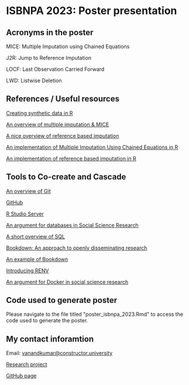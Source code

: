 # ISBNPA 2023: Poster presentation

## Acronyms in the poster

MICE: Multiple Imputation using Chained Equations  

J2R: Jump to Reference Imputation  

LOCF: Last Observation Carried Forward  

LWD: Listwise Deletion  

## References / Useful resources

[Creating synthetic data in R](https://www.r-bloggers.com/2019/01/generating-synthetic-data-sets-with-synthpop-in-r/)  

[An overview of multiple imputation & MICE](https://stefvanbuuren.name/fimd/)  

[A nice overview of reference based imputation](https://pubmed.ncbi.nlm.nih.gov/24138436/)  

[An implementation of Multiple Imputation Using Chained Equations in R](https://www.rdocumentation.org/packages/mice/versions/3.16.0/topics/mice)  

[An implementation of reference based imputation in R](https://search.r-project.org/CRAN/refmans/mlmi/html/refBasedCts.html)  

## Tools to Co-create and Cascade

[An overview of Git](https://www.youtube.com/watch?v=2ReR1YJrNOM)

[GitHub](https://github.com)

[R Studio Server](https://posit.co/products/open-source/rstudio-server/#:~:text=RStudio%20Server%20enables%20you%20to,server%2Dbased%20deployments%20of%20R.)  

[An argument for databases in Social Science Research](https://textbook.coleridgeinitiative.org/chap-db.html)  

[A short overview of SQL](https://www.freecodecamp.org/news/what-is-sql-database-definition-for-beginners/)  

[Bookdown: An approach to openly disseminating research](https://bookdown.org)  

[An example of Bookdown](https://csgillespie.github.io/efficientR/)  

[Introducing RENV](https://rstudio.github.io/renv/articles/renv.html)  

[An argument for Docker in social science research](https://journals.sagepub.com/doi/full/10.1177/25152459211017853)

## Code used to generate poster

Please navigate to the file titled "poster_isbnpa_2023.Rmd" to access the code used to generate the poster.  

## My contact inforamtion  

Email: vanandkumar@constructor.university  

[Research project](https://healthcascade.eu/co-creating-with-teambaby-cot/)  

[GitHub page](https://github.com/Vinayak-NZ)  




